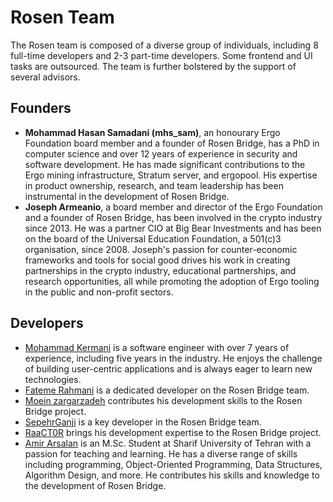 # Rosen Team

The Rosen team is composed of a diverse group of individuals, including 8 full-time developers and 2-3 part-time developers. Some frontend and UI tasks are outsourced. The team is further bolstered by the support of several advisors.

## Founders

- **Mohammad Hasan Samadani (mhs_sam)**, an honourary Ergo Foundation board member and a founder of Rosen Bridge, has a PhD in computer science and over 12 years of experience in security and software development. He has made significant contributions to the Ergo mining infrastructure, Stratum server, and ergopool. His expertise in product ownership, research, and team leadership has been instrumental in the development of Rosen Bridge.
- **Joseph Armeanio**, a board member and director of the Ergo Foundation and a founder of Rosen Bridge, has been involved in the crypto industry since 2013. He was a partner CIO at Big Bear Investments and has been on the board of the Universal Education Foundation, a 501(c)3 organisation, since 2008. Joseph's passion for counter-economic frameworks and tools for social good drives his work in creating partnerships in the crypto industry, educational partnerships, and research opportunities, all while promoting the adoption of Ergo tooling in the public and non-profit sectors.

## Developers

- [Mohammad Kermani](https://github.com/mkermani144) is a software engineer with over 7 years of experience, including five years in the industry. He enjoys the challenge of building user-centric applications and is always eager to learn new technologies.
- [Fateme Rahmani](https://github.com/fatemeh-ra) is a dedicated developer on the Rosen Bridge team.
- [Moein zargarzadeh](https://github.com/zargarzadehm) contributes his development skills to the Rosen Bridge project.
- [SepehrGanji](https://github.com/SepehrGanji) is a key developer in the Rosen Bridge team.
- [RaaCT0R](https://github.com/RaaCT0R) brings his development expertise to the Rosen Bridge project.
- [Amir Arsalan](https://github.com/arsalanyavari) is an M.Sc. Student at Sharif University of Tehran with a passion for teaching and learning. He has a diverse range of skills including programming, Object-Oriented Programming, Data Structures, Algorithm Design, and more. He contributes his skills and knowledge to the development of Rosen Bridge.
